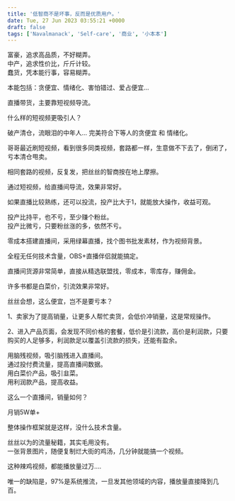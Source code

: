 ```yaml
---
title: '低智商不是坏事，反而是优质用户。'
date: Tue, 27 Jun 2023 03:55:21 +0000
draft: false
tags: ['Navalmanack', 'Self-care', '商业', '小本本']
---
```


富豪，追求高品质，不好糊弄。  
中产，追求性价比，斤斤计较。  
蠢货，凭本能行事，容易糊弄。

本能包括：贪便宜、情绪化、害怕错过、爱占便宜...

直播带货，主要靠短视频导流。

什么样的短视频更吸引人？

破产清仓，流眼泪的中年人... 完美符合下等人的贪便宜 和 情绪化。

哥哥最近刷短视频，看到很多同类视频，套路都一样，生意做不下去了，倒闭了，亏本清仓甩卖。

相同套路的视频，反复发，把丝丝的智商按在地上摩擦。

通过短视频，给直播间导流，效果非常好。

如果直播比较熟练，还可以投流，投产比大于1，就能放大操作，收益可观。

投产比持平，也不亏，至少赚个粉丝。  
投产比微亏，只要粉丝涨的多，依然不亏。

零成本搭建直播间，采用绿幕直播，找个图书批发素材，作为视频背景。

全程无任何技术含量，OBS+直播伴侣就能搞定。

直播间货源非常简单，直接从精选联盟找，零成本，零库存，赚佣金。

许多书都是白菜价，引流效果非常好。

丝丝会想，这么便宜，岂不是要亏本？

1、卖家为了提高销量，让更多人帮忙卖货，会低价冲销量，这是常规操作。

2、进入产品页面，会发现不同价格的套餐，低价是引流款，高价是利润款，只要购买的人足够多，利润款足以覆盖引流款的损失，还能有盈余。

用脑残视频，吸引脑残进入直播间。  
通过投付费流量，提高直播间数据。  
用白菜价产品，吸引韭菜。  
用利润款产品，提高收益。

这么一个直播间，销量如何？

月销5W单+

整体操作框架就是这样，没什么技术含量。

丝丝以为的流量秘籍，其实毛用没有。  
一张背景图片，随便复制烂大街的鸡汤，几分钟就能搞一个视频。

这种辣鸡视频，都能播放量过万....

唯一的缺陷是，97%是系统推流，一旦发其他领域的内容，播放量直接降到几百。